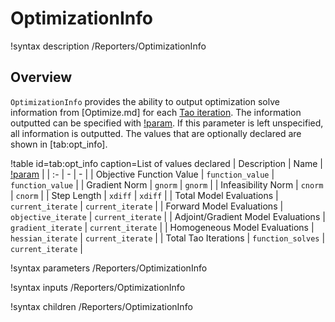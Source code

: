 # OptimizationInfo

!syntax description /Reporters/OptimizationInfo

## Overview

`OptimizationInfo` provides the ability to output optimization solve information from [Optimize.md] for each [Tao iteration](https://petsc.org/release/docs/manualpages/Tao/TaoGetSolutionStatus/). The information outputted can be specified with [!param](/Reporters/OptimizationInfo/items). If this parameter is left unspecified, all information is outputted. The values that are optionally declared are shown in [tab:opt_info].

!table id=tab:opt_info caption=List of values declared
| Description | Name | [!param](/Reporters/OptimizationInfo/items) |
| :- | - | - |
| Objective Function Value | `function_value` | `function_value` |
| Gradient Norm | `gnorm` | `gnorm` |
| Infeasibility Norm | `cnorm` | `cnorm` |
| Step Length | `xdiff` | `xdiff` |
| Total Model Evaluations | `current_iterate` | `current_iterate` |
| Forward Model Evaluations | `objective_iterate` | `current_iterate` |
| Adjoint/Gradient Model Evaluations | `gradient_iterate` | `current_iterate` |
| Homogeneous Model Evaluations | `hessian_iterate` | `current_iterate` |
| Total Tao Iterations | `function_solves` | `current_iterate` |

!syntax parameters /Reporters/OptimizationInfo

!syntax inputs /Reporters/OptimizationInfo

!syntax children /Reporters/OptimizationInfo
